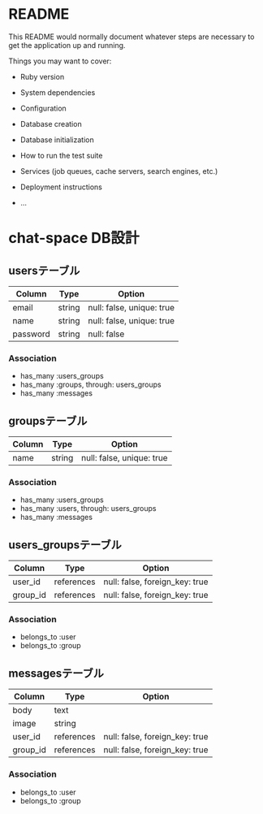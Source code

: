 # README

This README would normally document whatever steps are necessary to get the
application up and running.

Things you may want to cover:

* Ruby version

* System dependencies

* Configuration

* Database creation

* Database initialization

* How to run the test suite

* Services (job queues, cache servers, search engines, etc.)

* Deployment instructions

* ...

# chat-space DB設計
## usersテーブル
|Column|Type|Option|
|------|----|------|
|email|string|null: false, unique: true|
|name|string|null: false, unique: true|
|password|string|null: false|
### Association
- has_many :users_groups
- has_many :groups,  through:  users_groups
- has_many :messages

## groupsテーブル
|Column|Type|Option|
|------|----|------|
|name|string|null: false, unique: true|
### Association
- has_many :users_groups
- has_many :users,  through:  users_groups
- has_many :messages

## users_groupsテーブル
|Column|Type|Option|
|------|----|------|
|user_id|references|null: false, foreign_key: true|
|group_id|references|null: false, foreign_key: true|
### Association
- belongs_to :user
- belongs_to :group

## messagesテーブル
|Column|Type|Option|
|------|----|------|
|body|text|
|image|string|
|user_id|references|null: false, foreign_key: true|
|group_id|references|null: false, foreign_key: true|
### Association
- belongs_to :user
- belongs_to :group